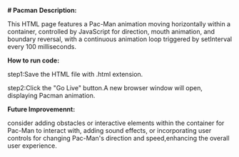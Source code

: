 ****# Pacman****
****Description:****

This HTML page features a Pac-Man animation moving horizontally within a container, controlled by JavaScript for direction,
mouth animation, and boundary reversal, with a continuous animation loop triggered by setInterval every 100 milliseconds.

****How to run code:****

step1:Save the HTML file with .html extension.

step2:Click the "Go Live" button.A new browser window will open, displaying  Pacman animation.

****Future Improvemennt:****

consider adding obstacles or interactive elements within the container for Pac-Man to interact with, adding sound 
effects, or incorporating user controls for changing Pac-Man's direction and speed,enhancing the overall user experience.
